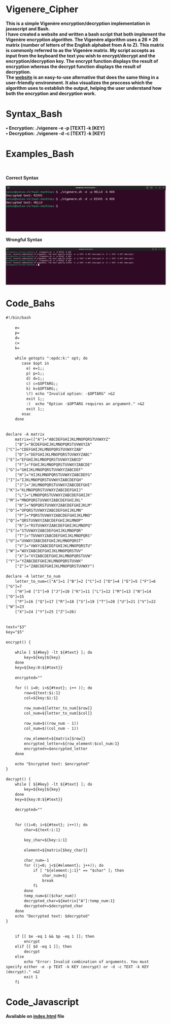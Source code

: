 # Vigenere_Cipher

**This is a simple Vigenère encryption/decryption implementation in javascript and Bash.  
I have created a website and written a bash script that both implement the Vigenère encryption algorithm. The Vigenère algorithm uses a 26 × 26 matrix (number of letters of the English alphabet from A to Z). This matrix is commonly referred to as the Vigenère matrix. My script accepts as input from the keyboard the text you wish to encrypt/decrypt and the encryption/decryption key. The encrypt function displays the result of encryption whereas the decrypt function displays the result of decryption.  
The [website](https://vaioskn.github.io/Vigenere_Cipher/) is an easy-to-use alternative that does the same thing in a user-friendly environment. It also visualizes the proccess which the algorithm uses to establish the output, helping the user understand how both the encryption and decryption work.**

# Syntax_Bash

 **• Encryption: ./vigenere -e -p [TEXT] -k [KEY]** <br>
 **• Decryption: ./vigenere -d -c [TEXT] -k [KEY]**

# Examples_Bash
<br>

**Correct Syntax** <br><br>
![1](https://github.com/Vaioskn/Vigenere_Cipher/blob/main/docs/files/correct_syntax.png)
<br>

**Wrongful Syntax** <br><br>
![2](https://github.com/Vaioskn/Vigenere_Cipher/blob/main/docs/files/wrong_syntax.png)

# Code_Bahs

```
#!/bin/bash

	e=
	p=
	d=
	c=
	k=

	while getopts ":epdc:k:" opt; do
	   case $opt in
	     e) e=1;;
	     p) p=1;;
	     d) d=1;;
	     c) c=$OPTARG;;
	     k) k=$OPTARG;;
	     \?) echo "Invalid option: -$OPTARG" >&2
		 exit 1;;
	     :)  echo "Option -$OPTARG requires an argument." >&2
		 exit 1;;
	   esac
	done

  
declare -A matrix
	matrix=(["A"]="ABCDEFGHIJKLMNOPQRSTUVWXYZ"
	["B"]="BCDEFGHIJKLMNOPQRSTUVWXYZA" ["C"]="CDEFGHIJKLMNOPQRSTUVWXYZAB"
	["D"]="DEFGHIJKLMNOPQRSTUVWXYZABC" ["E"]="EFGHIJKLMNOPQRSTUVWXYZABCD"
	["F"]="FGHIJKLMNOPQRSTUVWXYZABCDE" ["G"]="GHIJKLMNOPQRSTUVWXYZABCDEF"
	["H"]="HIJKLMNOPQRSTUVWXYZABCDEFG" ["I"]="IJKLMNOPQRSTUVWXYZABCDEFGH"
	["J"]="JKLMNOPQRSTUVWXYZABCDEFGHI" ["K"]="KLMNOPQRSTUVWXYZABCDEFGHIJ"
	["L"]="LMNOPQRSTUVWXYZABCDEFGHIJK" ["M"]="MNOPQRSTUVWXYZABCDEFGHIJKL"
	["N"]="NOPQRSTUVWXYZABCDEFGHIJKLM" ["O"]="OPQRSTUVWXYZABCDEFGHIJKLMN"
	["P"]="PQRSTUVWXYZABCDEFGHIJKLMNO" ["Q"]="QRSTUVWXYZABCDEFGHIJKLMNOP"
	["R"]="RSTUVWXYZABCDEFGHIJKLMNOPQ" ["S"]="STUVWXYZABCDEFGHIJKLMNOPQR"
	["T"]="TUVWXYZABCDEFGHIJKLMNOPQRS" ["U"]="UVWXYZABCDEFGHIJKLMNOPQRST"
	["V"]="VWXYZABCDEFGHIJKLMNOPQRSTU" ["W"]="WXYZABCDEFGHIJKLMNOPQRSTUV"
	["X"]="XYZABCDEFGHIJKLMNOPQRSTUVW" ["Y"]="YZABCDEFGHIJKLMNOPQRSTUVWX"
	["Z"]="ZABCDEFGHIJKLMNOPQRSTUVWXY")

declare -A letter_to_num
	letter_to_num=(["A"]=1 ["B"]=2 ["C"]=3 ["D"]=4 ["E"]=5 ["F"]=6 ["G"]=7
	["H"]=8 ["I"]=9 ["J"]=10 ["K"]=11 ["L"]=12 ["M"]=13 ["N"]=14 ["O"]=15
	["P"]=16 ["Q"]=17 ["R"]=18 ["S"]=19 ["T"]=20 ["U"]=21 ["V"]=22 ["W"]=23
	["X"]=24 ["Y"]=25 ["Z"]=26)


text="$3"
key="$5"

encrypt() {

	while [ ${#key} -lt ${#text} ]; do
		key=${key}${key}
	done
	key=${key:0:${#text}}

	encrypted=""

	for (( i=0; i<${#text}; i++ )); do
		row=${text:$i:1}
		col=${key:$i:1}

		row_num=${letter_to_num[$row]}
		col_num=${letter_to_num[$col]}

		row_num=$((row_num - 1))
		col_num=$((col_num - 1))

		row_element=${matrix[$row]}
		encrypted_letter=${row_element:$col_num:1}
		encrypted+=$encrypted_letter
	done

	echo "Encrypted text: $encrypted"
}

decrypt() {
	while [ ${#key} -lt ${#text} ]; do
		key=${key}${key}
	done
	key=${key:0:${#text}}

	decrypted=""
	 
	 
	for ((i=0; i<${#text}; i++)); do
		char=${text:i:1}

		key_char=${key:i:1}

		element=${matrix[$key_char]}

		char_num=-1
		for ((j=0; j<${#element}; j++)); do
			if [ "${element:j:1}" == "$char" ]; then
				char_num=$j
				break
			fi
		done
		temp_num=$(($char_num))
		decrypted_char=${matrix["A"]:temp_num:1}
		decrypted+=$decrypted_char
	done
	echo "Decrypted text: $decrypted"
}


	if [[ $e -eq 1 && $p -eq 1 ]]; then
		encrypt
	elif [[ $d -eq 1 ]]; then
		decrypt
	else
		echo "Error: Invalid combination of arguments. You must specify either -e -p TEXT -k KEY (encrypt) or -d -c TEXT -k KEY (decrypt)." >&2
		exit 1
	fi
```
# Code_Javascript

**Available on [index.html](https://github.com/Vaioskn/Vigenere_Cipher/blob/main/docs/index.html) file**
